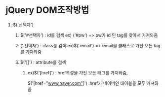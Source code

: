 # jQuery DOM조작방법

1. $('선택자')

   1. $('#선택자') : id를 검색 ex) ('#pw') => pw가 id 인 tag를 찾아서 가져와줌

   2. ('.선택자')  : class를 검색 ex)$('.email') => email을 클래스로 가진 모든 tag를 가져와줌

   3. $('[]') : attribute를 검색

      1. ex)$('[href]') : href특성을 가진 모든 태그를 가져와줌,

         $('[href="www.naver.com"]') :href가 네이버인 태이블을 모두 가져와줌